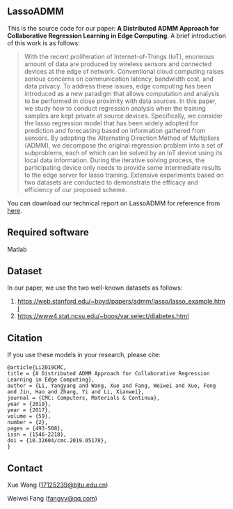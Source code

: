 ## LassoADMM

This is the source code for our paper: **A Distributed ADMM Approach for Collaborative Regression Learning in Edge Computing**. A brief introduction of this work is as follows:

> With the recent proliferation of Internet-of-Things (IoT), enormous amount of data are produced by wireless sensors and connected devices at the edge of network. Conventional cloud computing raises serious concerns on communication latency, bandwidth cost, and data privacy. To address these issues, edge computing has been introduced as a new paradigm that allows computation and analysis to be performed in close proximity with data sources. In this paper, we study how to conduct regression analysis when the training samples are kept private at source devices. Specifically, we consider the lasso regression model that has been widely adopted for prediction and forecasting based on information gathered from sensors. By adopting the Alternating Direction Method of Multipliers (ADMM), we decompose the original regression problem into a set of subproblems, each of which can be solved by an IoT device using its local data information. During the iterative solving process, the participating device only needs to provide some intermediate results to the edge server for lasso training. Extensive experiments based on two datasets are conducted to demonstrate the efficacy and efficiency of our proposed scheme.

You can download our technical report on LassoADMM for reference from [here](http://www.techscience.com/cmc/2019/doi.php?id=5756 "LassoADMM").

## Required software

Matlab

## Dataset

In our paper, we use the two well-known datasets as follows:

1. https://web.stanford.edu/~boyd/papers/admm/lasso/lasso_example.html
2. https://www4.stat.ncsu.edu/~boos/var.select/diabetes.html

## Citation

If you use these models in your research, please cite:

    @article{Li2019CMC,
  	title = {A Distributed ADMM Approach for Collaborative Regression Learning in Edge Computing},
  	author = {Li, Yangyang and Wang, Xue and Fang, Weiwei and Xue, Feng and Jin, Hao and Zhang, Yi and Li, Xianwei},
  	journal = {CMC: Computers, Materials & Continua},
  	year = {2019},
  	year = {2017},
  	volume = {59},
  	number = {2},
  	pages = {493-508},
  	issn = {1546-2218},
  	doi = {10.32604/cmc.2019.05178},
    }

## Contact

Xue Wang (17125239@bjtu.edu.cn)

Weiwei Fang (fangvv@qq.com)

